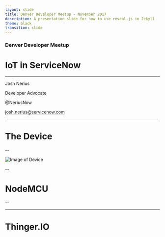 ```yaml
---
layout: slide
title: Denver Developer Meetup - November 2017
description: A presentation slide for how to use reveal.js in Jekyll
theme: black
transition: slide
---
```


### Denver Developer Meetup

# IoT in ServiceNow

---

Josh Nerius

Developer Advocate

@NeriusNow

josh.nerius@servicenow.com

---

# The Device

--

![Image of Device](/meetup-presentations/device.jpg)

-- 

# NodeMCU

--



---

# Thinger.IO